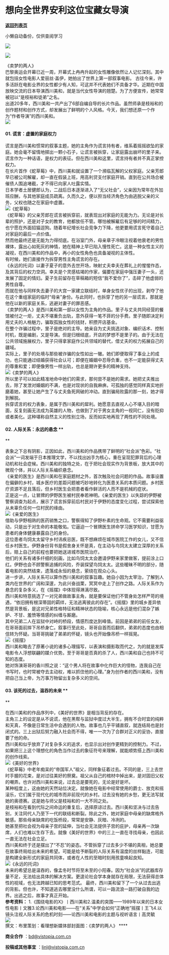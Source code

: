 # 想向全世界安利这位宝藏女导演

[**返回列表页**](/gzh/看理想)

小懒自动备份，仅供查阅学习

![](https://mmbiz.qpic.cn/mmbiz_png/aP7vrTpXJxRA0ViaNRqia18YGj5LgX4VSibTFXfBlkXZakYUA8yBkEQYYmpmDmxH0IZyeY4oUcOiabiaj1PywxF6StQ/640?wx_fmt=png)

![](https://mmbiz.qpic.cn/mmbiz_jpg/aP7vrTpXJxQdV9Fk4tMpZWITChx4BXEdTfnuupIe0bNEK5IbxmRdyoa2MotyUjBuh6huIQQiauShS6OU0D6pfMQ/640?wx_fmt=jpeg&from;=appmsg)

《卖梦的两人》  
巴黎奥运会开幕已近一周，开幕式上冉冉升起的女性雕像依然让人记忆深刻。其中就包括女性电影人爱丽丝·盖伊，她拍出了世界上第一部叙事电影。
古往今来，许多活跃在电影业界的女性都少有人知，可这并不代表她们不具备才华。近期在中国放映交流的日本导演西川美和，就是当代女性导演的翘楚。为了方便宣传，她常常被冠以“是枝裕和徒弟”之名。  
出道20多年，西川美和一共产出了6部自编自导的长片作品。虽然师承是枝裕和的创作题材和创作方式，却发展出了鲜明的个人风格。今天，我们想还原一个作为“作者导演”的西川美和。  
![](https://mmbiz.qpic.cn/mmbiz_png/aP7vrTpXJxRA0ViaNRqia18YGj5LgX4VSibyicaNpfZMjSJFGHr85glQV0UvxPDGJ30TMHYUPnUHgbYyqpCwF83EGw/640?wx_fmt=png)  

####  **01.** **谎言：虚置的家庭权力**  

谎言是西川美和惯常的叙事主题，她的主角作为谎言持有者，维系着摇摇欲坠的家庭。她会毫不留情地掷出一颗小石子，让谎言被拆穿，让家庭露出崩坏的里子来。谎言作为一种话语，是权力的表征。但在西川美和这里，谎言持有者并不真正掌控权力。  
在长片首作《蛇草莓》中，西川美和就设置了一个濒临瓦解的父权家庭。父亲芳郎早已被公司解雇，却一直在假装上班，用高利贷支付家庭开销。直到在公共场合被催债人围追堵截，才不得已向家人吐露实情。  
日本学者土居健郎认为，二战后日本逐渐进入了“无父社会”，父亲因为常年在外加班应酬，与其他家庭成员疏离。久而久之，便以担当经济角色为由逃脱父亲的义务，父权也随之在家庭中虚置。  
![](https://mmbiz.qpic.cn/mmbiz_jpg/aP7vrTpXJxQdV9Fk4tMpZWITChx4BXEdd2x1ic2oseLl9XnPYGqWTzG4HOQS7tK3WKGXlGWlic88opXkB1ib6oYOA/640?wx_fmt=jpeg&from;=appmsg)《蛇草莓》  
《蛇草莓》的父亲芳郎在谎言被拆穿前，就表现出对家庭的无能为力。无论是对长辈的照护，还是对子女的教育，他都放任不管。哪怕被解雇后有足够的时间精力，也宁愿在外面招猫逗狗。随着年纪增长社会竞争力下降，他更要用谎言死守着自己对家庭的最后一点价值。  
然而他最终还是无能为力得彻底。在浴室门外，母亲章子冷眼注视着他衰老的男性裸体，露出心如死灰的神情，她在精神上早已陷入慢性死亡。这是一种女性主义的凝视，在西川美和的作品中，再小的女性角色也具备凝视的主体性。  
有时候，她们直接作为拆穿男性主角谎言的存在。  
《永远的托词》以妻子夏子的意外去世开场，映射丈夫幸夫在葬礼上的惺惺作态，及其背后的权力空洞。幸夫是个灵感枯竭的作家，偏要在家庭中强压妻子一头，还发展了固定的情妇。夏子生前留存在草稿箱的短信“我不爱你了”，击碎了他虚弱的男性自尊。  
而就在他与同样失去妻子的大宫一家建立联结时，单身女性优子的出现，剥夺了他在这个重组家庭的临时“母亲”身份。与此同时，也拆穿了他的另一层谎言。那就是他在以新的家庭关系，逃避对妻子的罪恶感。  
《卖梦的两人》是西川美和第一部以女性为主角的作品。里子与丈夫共同经营的餐馆被付之一炬，丈夫不堪重负出轨，意外获得一笔不菲的分手费。里子随即决定利用丈夫的人格魅力，骗取孤独女性的钱财，积攒开店基金。  
在整个诈骗过程中，里子是绝对的主导。她亲自为丈夫挑选对象、编织话术、控制时机，既是编剧，又是导演。但是归根结底，开店的梦想不是里子的。由于无法在公共领域施展权力，里子只得拿家庭作公共领域的替代，借丈夫的权力拓展自己的疆域。  
实际上，里子的处境与那些被诈骗的女性如出一辙。她们即便取得了事业上的成功，也只能通过结婚获得社会认可；即便在婚姻中忍辱负重，也不一定能获得丈夫的尊重和爱；即便像男性一样出轨，也总是期许更多的精神支持。  
![](https://mmbiz.qpic.cn/mmbiz_jpg/aP7vrTpXJxQdV9Fk4tMpZWITChx4BXEdoV3ySUmC8sibibNblSDaxONCFicK6pEgbHjdqPTk8ADGrUXJPolSDWlrg/640?wx_fmt=jpeg&from;=appmsg)《卖梦的两人》  
所以里子可以如此精准地命中她们的需求，那何尝不是她的需求。她把丈夫推出去，除了发泄对婚姻的不满，也是对现状的自我麻痹。可孤独的感觉同样真实地折磨着她，甚至让她产生了与丈夫鱼死网破的冲动。直到骗局败露的那一刻，她才得到解脱。  
拆穿谎言的权力表象，是属于西川美和的犀利。她愿意去直视人心不堪入目的暗面，反复刻画无法成为英雄的人物，也做到了对于男女主角的一视同仁，没有贬抑或者美化。这种堪称自然主义的性别立场，反而如实地再现了两性的不同处境。  

####  **02.** **人际关系：永远的悬念** **  
**

表象之下总有阴影，正因如此，西川美和的作品携带了鲜明的“社会派”色彩。“社会派”一词发端于日本推理文学，不以找出凶手为核心，重在呈现犯罪背后的心理动机和社会症候。西川美和的独特之处，在于把社会现实作为背景板，放大其中的微观个体，并以人际关系编织悬念。  
《亲爱的医生》是西川美和在家庭题材之外，首次触及社会问题的作品。故事设置在偏僻的乡村，城乡医疗的差距问题被巧妙地转化为医患关系的本质问题。乡村医疗资源不足且落后，但乡村医生会把患者看作鲜活的人而不是机械的症状。  
正是这一点，让冒牌的伊野医生被村民奉若神明。《亲爱的医生》以失踪的伊野被警察调查为起点，展示了谎言拆穿前后村民对于伊野的态度变化过程，尝试探索他从未辜负任何一位村民的缘由。  
![](https://mmbiz.qpic.cn/mmbiz_jpg/aP7vrTpXJxQdV9Fk4tMpZWITChx4BXEdzY8kP1cQhqDIjEnxIr9KJg7oNlTyK9EIZofGUXxuWGBFria2M1e4XTw/640?wx_fmt=jpeg&from;=appmsg)《亲爱的医生》  
借助与伊野相熟的医药销售之口，警察得知了伊野朴素的生命观。它不需要利益驱动，只是出于对生命的本能敬佑。它逼迫一个冒牌医生拼命学习医学知识，甘愿为患者的身体健康暴露自己的身份。  
这位患者鸟饲太太留守乡村讳疾忌医，既不想麻烦在城市医院工作的女儿，又不信任乡村医生。伊野身份背书是假舍身关怀是真，在主动与鸟饲太太建立深厚的关系后，赔上自己的前程也要把她送进城市医院治疗。  
他们的关系有诸多纤细的刻画，比如鸟饲太太会邀请伊野来家里做客，提前涂上口红。伊野也会不顾警察追捕的风险，乔装探望鸟饲太太。这些暧昧不明的部分，随着电影的突然结束，遗落成永恒的悬念，萦绕在观众心头。  
进一步讲，人际关系可以算作西川美和的叙事旨趣。她自小因为太宰治，了解到人类内在世界的广阔和深邃，为此兴奋战栗，冥冥中走上了创作之路。人际关系作为悬念的复杂多义，在《摇摆》中体现得淋漓尽致。  
西川美和特意挑选了一对兄弟做故事主角，就是要保证他们不管身处怎样严苛的境遇，“依旧拥有根深蒂固的羁绊，无法逃离彼此的存在”。《摇摆》里的城乡差异依然是背景板，是这对兄弟性格特征和精神状态的隐喻，核心永远是他们混杂了嫉妒、不甘、羞愤等情感的纠缠与厮磨。  
其中兄弟二人在监狱中对峙的桥段，情感烈度达到峰值。前因是弟弟的前任女友，在哥哥面前摔下吊桥身亡。叙事行至此处，哥哥自首而后翻供，弟弟的态度也由相信转为怀疑。当哥哥挑破了弟弟的怀疑，镜头也开始像吊桥一样摇晃。  
![](https://mmbiz.qpic.cn/mmbiz_jpg/aP7vrTpXJxQdV9Fk4tMpZWITChx4BXEdJERATvjIPMBic05c1Ql6HIvPOr6eOI7htSPMKWUneAh8nAk0wbJIpvQ/640?wx_fmt=jpeg&from;=appmsg)《摇摆》  
西川美和略去了原著小说的诸多心理描写，以表演和摄影取而代之，为的就是发挥电影令人浮想联翩的媒介优势。至于哥哥是否真的杀了人，西川美和自己也持不可知的态度。  
她对饰演哥哥的香川照之说：“这个男人将在故事中化作巨大的怪物，连我自己在书写时，也时常被夺去主动权，难以抓住他的心理。”身为创作者的西川美和，没有把自己当上帝，为万事万物留出复杂多义的空间。  

####  **03.** **该死的过去，温吞的未来** **  
**

在西川美和的作品序列中，《美好的世界》是相当背反的存在。  
主角三上的设定是从不说谎，他在黑帮与监狱中度过大半生，拥有不合时宜的纯粹和天真，不像是日常生活中会遇到的人物。故事也几乎平铺直叙，就连结局也是封闭式的。三上出狱后努力融入社会而不得，唯一一次为了合群对正义的妥协，直接要了他的命。  
西川美和似乎放弃了对复杂多义的追求，也显示出对创作更精到的控制力。不过，如果把三上这个理想化的角色当作过去的象征符号来理解，就能顺势搭上西川美和的创作线索。  
![](https://mmbiz.qpic.cn/mmbiz_jpg/aP7vrTpXJxQdV9Fk4tMpZWITChx4BXEdTGu7KmKENBiaAFibpzhCaCvKR68DOrM5AEJRuHdpLzu1Ht6iaorVDaGBg/640?wx_fmt=jpeg&from;=appmsg)《美好的世界》  
《蛇草莓》中老年痴呆的“帝国军人”祖父，同样象征着过去。不同的是，三上去世时手握的花束，是对过往美好的祭奠。祖父从自己的棺材中掉出来，是对固旧父权的嘲弄。也许对西川美和来说，过去总是要死的，无论是好是坏。  
某种程度上，这由她的天然站位决定。就像她在电影中经常使用的爵士、放克和摇滚乐，它们属于现代化的城市而非前现代的乡村。过去没有她的乡愁，更无法写就她的奥德赛。这是她与师父是枝裕和的一大不同之处。  
是枝裕和在看到代际之间命运的重复后，选择原谅过去。西川美和坚决与过去告别，关注同代人乃至下一代的联结和断裂。除此之外，她对家庭中母亲的缺席格外敏感。那些母亲缺席的吃饭桥段，常常是安静、灰暗、冷冽的。  
她甚至把社会视为母亲子宫的延伸，当社会无法提供子宫的庇护，母亲再一次缺席，人们也难以生存下去。就像《美好的世界》中的三上一直在寻找母亲，也因此一直无法在社会立足。  
西川美和终于还是摆出了“不忍”的姿态。不管拆穿了过去多少不堪的真相，她总要在故事终局给出未来的希望。可能是给予断裂的人际关系有温度的丝样黏连，可能是构建全新形式的家庭共同体，或者在人性的至暗时刻用孩童唤起良知。  
![](https://mmbiz.qpic.cn/mmbiz_jpg/aP7vrTpXJxQdV9Fk4tMpZWITChx4BXEdHKiaSOhf001HjO9WLoYgFEthYbibKA0aDficQ2U592wvR8AuzL979HHaQ/640?wx_fmt=jpeg&from;=appmsg)《永远的托词》  
未来的希望总是温吞的，像孟冬时节将至未至的小阳春。因为“社会派”的武器库存量不足，无法给出具体的解决方案。更遑论社会学本身就存在局限，无法获得总体性的视域，也无法跨越已知的思考范式。
最终，西川美和留下了一个从过去出逃的背影。但也许，不知道逃去哪里没什么所谓，可以一路流浪一路打破自我的边界。出逃之后，故事才真正开始。  
 **参考资料：**
1.《围绕电影的X》丨西川美和2.温柔的突围——1989年以来的日本女性电影丨文雅3.论西川美和电影——在“关系”中学会如何“正确地”摇摆丨王飞4.以镜头注视人际关系的危机时刻——论西川美和电影的主题与视听语言丨高灵毓  
![](https://mmbiz.qpic.cn/mmbiz_png/aP7vrTpXJxRA0ViaNRqia18YGj5LgX4VSibCtkY28xLiaOEanibJrx7E0bWiaH8tRc0WkaCZ35VoiabPsr0urCBdAzT9Q/640?wx_fmt=other&tp;=webp&wxfrom;=5&wx;_lazy=1&wx;_co=1)  
撰文：布里策划：看理想新媒体部封面图：《卖梦的两人》 ****

 **商业合作** ：bd@vistopia.com.cn  

 **投稿或其他事宜** ：linl@vistopia.com.cn

